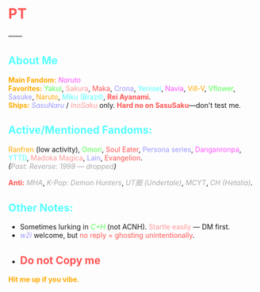 # <span style="color:#ff5555">PT</span>
——
## <span style="color:#55ffff">**About Me**</span>  
**<span style="color:#ffaa00">Main Fandom:</span>** *<span style="color:#ff55ff">Naruto</span>*  
**<span style="color:#ffaa00">Favorites:</span>** <span style="color:#55ff55">Yakui</span>, <span style="color:#ff9999">Sakura</span>, <span style="color:#ff5555">Maka</span>, <span style="color:#9999ff">Crona</span>, <span style="color:#55ffff">Yenisei</span>, <span style="color:#ff55ff">Navia</span>, <span style="color:#ffaa00">Vill-V</span>, <span style="color:#55ff55">Vflower</span>, <span style="color:#9999ff">Sasuke</span>, <span style="color:#ffaa00">Naruto</span>, <span style="color:#55ffff">Miku (Brazil)</span>, **<span style="color:#ff5555">Rei Ayanami</span>**.  
**<span style="color:#ffaa00">Ships:</span>** *<span style="color:#9999ff">SasuNaru</span>* / *<span style="color:#ff9999">InoSaku</span>* only. **<span style="color:#ff5555">Hard no on SasuSaku</span>**—don't test me.  

## <span style="color:#55ffff">**Active/Mentioned Fandoms:**</span>  
<span style="color:#ffaa00">Ranfren</span> (low activity), <span style="color:#55ff55">Omori</span>, <span style="color:#ff5555">Soul Eater</span>, <span style="color:#9999ff">Persona series</span>, <span style="color:#ff55ff">Danganronpa</span>, <span style="color:#55ffff">YTTD</span>, <span style="color:#ff9999">Madoka Magica</span>, <span style="color:#9999ff">Lain</span>, <span style="color:#ff5555">Evangelion</span>.  
*(<span style="color:#aaaaaa">Past: Reverse: 1999 — dropped</span>)*  

**<span style="color:#ff5555">Anti:</span>** *<span style="color:#aaaaaa">MHA</span>*, *<span style="color:#aaaaaa">K-Pop: Demon Hunters</span>*, *<span style="color:#aaaaaa">UT圈 (Undertale)</span>*, *<span style="color:#aaaaaa">MCYT</span>*, *<span style="color:#aaaaaa">CH (Hetalia)</span>*.  

## <span style="color:#55ffff">**Other Notes:**</span>  
- Sometimes lurking in *<span style="color:#55ff55">C+H</span>* (not ACNH). <span style="color:#ff9999">Startle easily</span> — DM first.  
- *<span style="color:#9999ff">w2i</span>* welcome, but <span style="color:#ff5555">no reply = ghosting unintentionally</span>.  
- ## **<span style="color:#ff5555">Do not Copy me</span>**

**<span style="color:#ffaa00">Hit me up if you vibe.</span>**
